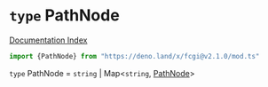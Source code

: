 # `type` PathNode

[Documentation Index](../README.md)

```ts
import {PathNode} from "https://deno.land/x/fcgi@v2.1.0/mod.ts"
```

`type` PathNode = `string` | Map\<`string`, [PathNode](../type.PathNode/README.md)>
